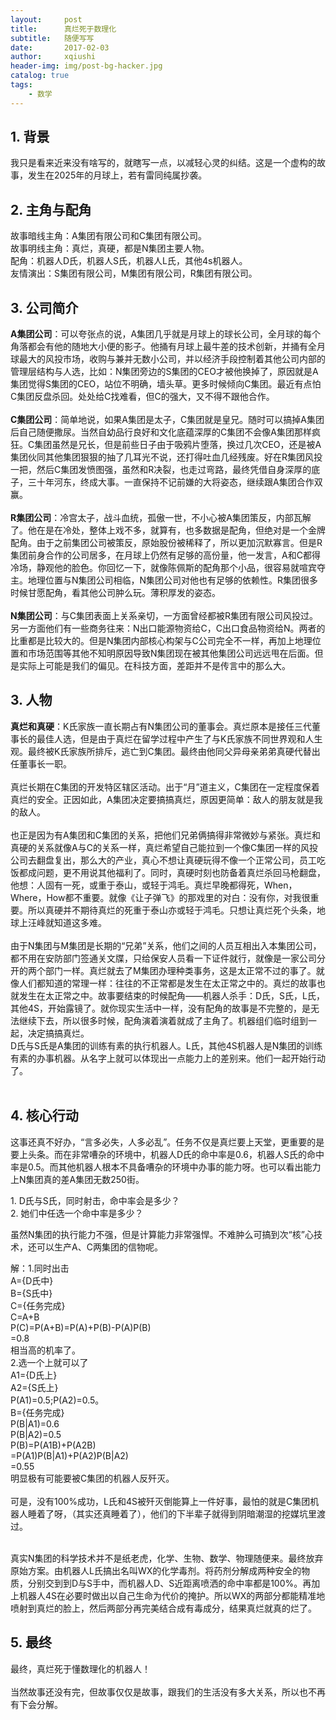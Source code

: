 ```yaml
---
layout:     post
title:      真烂死于数理化
subtitle:   随便写写
date:       2017-02-03
author:     xqiushi
header-img: img/post-bg-hacker.jpg
catalog: true
tags:
    - 数学
---
```


## 1. 背景
<p>我只是看来近来没有啥写的，就瞎写一点，以减轻心灵的纠结。这是一个虚构的故事，发生在2025年的月球上，若有雷同纯属抄袭。</p>

## 2. 主角与配角
故事暗线主角：A集团有限公司和C集团有限公司。<br>
故事明线主角：真烂，真硬，都是N集团主要人物。<br>
配角：机器人D氏，机器人S氏，机器人L氏，其他4s机器人。<br>
友情演出：S集团有限公司，M集团有限公司，R集团有限公司。

## 3. 公司简介
**A集团公司**：可以夸张点的说，A集团几乎就是月球上的球长公司，全月球的每个角落都会有他的随地大小便的影子。他捅有月球上最牛差的技术创新，并捅有全月球最大的风投市场，收购与兼并无数小公司，并以经济手段控制着其他公司内部的管理层结构与人选，比如：N集团旁边的S集团的CEO才被他换掉了，原因就是A集团觉得S集团的CEO，站位不明确，墙头草。更多时候倾向C集团。最近有点怕C集团反盘杀回。处处给C找难看，但C的强大，又不得不跟他合作。<br>
<br>
**C集团公司**：简单地说，如果A集团是太子，C集团就是皇兄。随时可以搞掉A集团后自己随便撒尿。当然自幼品行良好和文化底蕴深厚的C集团不会像A集团那样疯狂。C集团虽然是兄长，但是前些日子由于吸鸦片堕落，换过几次CEO，还是被A集团伙同其他集团狠狠的抽了几耳光不说，还打得吐血几经残废。好在R集团风投一把，然后C集团发愤图强，虽然和R决裂，也走过弯路，最终凭借自身深厚的底子，三十年河东，终成大事。一直保持不记前嫌的大将姿态，继续跟A集团合作双赢。<br>
<br>
**R集团公司**：冷宫太子，战斗血统，孤傲一世，不小心被A集团策反，内部瓦解了。他在是在冷处，整体上戏不多，就算有，也多数据是配角，但绝对是一个金牌配角。由于之前集团公司被策反，原始股份被稀释了，所以更加沉默寡言。但是R集团前身合作的公司居多，在月球上仍然有足够的高份量，他一发言，A和C都得冷场，静观他的脸色。你回忆一下，就像陈佩斯的配角那个小品，很容易就喧宾夺主。地理位置与N集团公司相临，N集团公司对他也有足够的依赖性。R集团很多时候甘愿配角，看其他公司肿么玩。薄积厚发的姿态。<br>
<br>
**N集团公司**：与C集团表面上关系亲切，一方面曾经都被R集团有限公司风投过。另一方面他们有一些商务往来：N出口能源物资给C，C出口食品物资给N。两者的比重都是比较大的。但是N集团内部核心构架与C公司完全不一样，再加上地理位置和市场范围等其他不知明原因导致N集团现在被其他集团公司远远甩在后面。但是实际上可能是我们的偏见。在科技方面，差距并不是传言中的那么大。<br>

## 3. 人物
**真烂和真硬**：K氏家族一直长期占有N集团公司的董事会。真烂原本是接任三代董事长的最佳人选，但是由于真烂在留学过程中产生了与K氏家族不同世界观和人生观。最终被K氏家族所排斥，逃亡到C集团。最终由他同父异母亲弟弟真硬代替出任董事长一职。<br>
<br>
真烂长期在C集团的开发特区辖区活动。出于“月”道主义，C集团在一定程度保着真烂的安全。正因如此，A集团决定要搞搞真烂，原因更简单：敌人的朋友就是我的敌人。<br>
<br>
也正是因为有A集团和C集团的关系，把他们兄弟俩搞得非常微妙与紧张。真烂和真硬的关系就像A与C的关系一样，真烂希望自己能拉到一个像C集团一样的风投公司去翻盘复出，那么大的产业，真心不想让真硬玩得不像一个正常公司，员工吃饭都成问题，更不用说其他福利了。同时，真硬时刻也防备着真烂杀回马枪翻盘，他想：人固有一死，或重于泰山，或轻于鸿毛。真烂早晚都得死，When，Where，How都不重要。就像《让子弹飞》的那戏里的对白：没有你，对我很重要。所以真硬并不期待真烂的死重于泰山亦或轻于鸿毛。只想让真烂死个头条，地球上汪峰就知道这多难。<br>
<br>
由于N集团与M集团是长期的“兄弟”关系，他们之间的人员互相出入本集团公司，都不用在安防部门签通关文牒，只给保安人员看一下证件就行，就像是一家公司分开的两个部门一样。真烂就去了M集团办理种类事务，这是太正常不过的事了。就像人们都知道的常理一样：往往的不正常都是发生在太正常之中的。真烂的故事也就发生在太正常之中。故事要结束的时候配角——机器人杀手：D氏，S氏，L氏，其他4S，开始露镜了。就你现实生活中一样，没有配角的故事是不完整的，是无法继续下去，所以很多时候，配角演着演着就成了主角了。机器组们临时组到一起，决定搞搞真烂。
<br>
D氏与S氏是A集团的训练有素的执行机器人。L氏，其他4S机器人是N集团的训练有素的办事机器。从名字上就可以体现出一点能力上的差别来。他们一起开始行动了。<br>
<br>

## 4. 核心行动
<p>这事还真不好办，“言多必失，人多必乱”。任务不仅是真烂要上天堂，更重要的是要上头条。而在非常嘈杂的环境中，机器人D氏的命中率是0.6，机器人S氏的命中率是0.5。而其他机器人根本不具备嘈杂的环境中办事的能力呀。也可以看出能力上N集团真的差A集团无数250街。</p>
<p>1.   D氏与S氏，同时射击，命中率会是多少？<br>
2.  她们中任选一个命中率是多少？
</p>
<p>虽然N集团的执行能力不强，但是计算能力非常强悍。不难肿么可搞到次“核”心技术，还可以生产A、C两集团的信物呢。
</p>
<p>解：1.同时出击<br>
A={D氏中}<br>
B={S氏中}<br>
C={任务完成}<br>
C=A+B<br>
P(C)=P(A+B)=P(A)+P(B)-P(A)P(B)<br>
=0.8<br>
相当高的机率了。<br>
2.选一个上就可以了<br>
A1={D氏上}<br>
A2={S氏上}<br>
P(A1)=0.5;P(A2)=0.5。<br>
B={任务完成}<br>
P(B|A1)=0.6<br>
P(B|A2)=0.5<br>
P(B)=P(A1B)+P(A2B)<br>
=P(A1)P(B|A1)+P(A2)P(B|A2)<br>
=0.55<br>
明显极有可能要被C集团的机器人反歼灭。<br>
<br>
可是，没有100%成功，L氏和4S被歼灭倒能算上一件好事，最怕的就是C集团机器人睡着了呀，（其实还真睡着了），他们的下半辈子就得到阴暗潮湿的挖媒坑里渡过。<br>
<br>
<p>真实N集团的科学技术并不是纸老虎，化学、生物、数学、物理随便来。最终放弃原始方案。由机器人L氏搞出名叫WX的化学毒剂。将药剂分解成两种安全的物质，分别交到到D与S手中，而机器人D、S近距离喷洒的命中率都是100%。再加上机器人4S在必要时做出以自己生命为代价的掩护。所以WX的两部分都能精准地喷射到真烂的脸上，然后两部分再完美结合成有毒成分，结果真烂就真的烂了。</p>


##  5. 最终
最终，真烂死于懂数理化的机器人！<br>
<br>当然故事还没有完，但故事仅仅是故事，跟我们的生活没有多大关系，所以也不再有下会分解。
